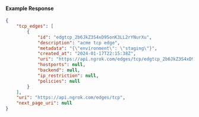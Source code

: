 <!-- Code generated for API Clients. DO NOT EDIT. -->

#### Example Response

```json
{
	"tcp_edges": [
		{
			"id": "edgtcp_2b6JkZ3S4xD95onK3LL2rYNurXu",
			"description": "acme tcp edge",
			"metadata": "{\"environment\": \"staging\"}",
			"created_at": "2024-01-17T22:15:38Z",
			"uri": "https://api.ngrok.com/edges/tcp/edgtcp_2b6JkZ3S4xD95onK3LL2rYNurXu",
			"hostports": null,
			"backend": null,
			"ip_restriction": null,
			"policies": null
		}
	],
	"uri": "https://api.ngrok.com/edges/tcp",
	"next_page_uri": null
}
```
